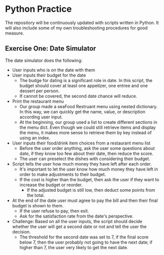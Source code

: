 # Python Practice
The repository will be continuously updated with scripts written in Python. It will also include some of my own troubleshooting procedures for good measure.

## Exercise One:  Date Simulator
The date simulator does the following:

* User inputs who is on the date with them
* User inputs their budget for the date
  * The budge for dating is a significant role in date. In this script, the budget should cover at least one appetizer, one entree and one dessert per person.
  * If cannot be covered, the second date chance will reduce.
* Print the restaurant menu
  * Our group made a seaFood Restruant menu using nested dictionary. In this way, we can quickly get the name, value, or description according user input.
  * At the beginning, our group used a list to create different sections in the menu dict. Even though we could still retrieve items and display the menu, it makes more sense to retrieve them by key instead of using an index.  
* User inputs their food/drink item choices from a restaurant menu list
  * Before the user order anything, ask the user some questions about date, if they know too few about their date, then reduce the score.
  * The user can preselect the dishes with considering their budget.
* Script tells the user how much money they have left after each order.
  * It's important to let the user know how much money they have left in order to make adjustments to their budget.
  * If the cost is higher than the budget, then ask the user if they want to increase the budget or reorder.
    * If the adjusted budget is still low, then deduct some points from the total.
* At the end of the date user must agree to pay the bill and then their final budget is shown to them.
  * If the user refuse to pay, then exit.
  * Ask for the satisfaction rate from the date's perspective.
* Challenge: Based on all the user inputs, the script should decide whether the user will get a second date or not and tell the user the decision.
  * The threshold for the second date was set to 7, if the final score below 7, then the user probably not going to have the next date; if higher than 7, the user very likely to get the next date.

